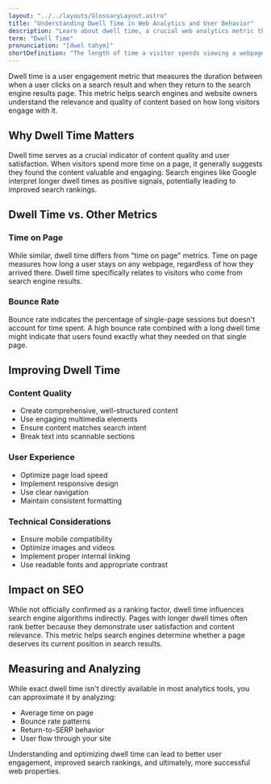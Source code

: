 ```yaml
---
layout: "../../layouts/GlossaryLayout.astro"
title: "Understanding Dwell Time in Web Analytics and User Behavior"
description: "Learn about dwell time, a crucial web analytics metric that measures how long users spend on a webpage before returning to search results, and its impact on SEO and user engagement."
term: "Dwell Time"
pronunciation: "[dwel tahym]"
shortDefinition: "The length of time a visitor spends viewing a webpage before returning to the search engine results page (SERP)."
---
```


Dwell time is a user engagement metric that measures the duration between when a user clicks on a search result and when they return to the search engine results page. This metric helps search engines and website owners understand the relevance and quality of content based on how long visitors engage with it.

## Why Dwell Time Matters

Dwell time serves as a crucial indicator of content quality and user satisfaction. When visitors spend more time on a page, it generally suggests they found the content valuable and engaging. Search engines like Google interpret longer dwell times as positive signals, potentially leading to improved search rankings.

## Dwell Time vs. Other Metrics

### Time on Page
While similar, dwell time differs from "time on page" metrics. Time on page measures how long a user stays on any webpage, regardless of how they arrived there. Dwell time specifically relates to visitors who come from search engine results.

### Bounce Rate
Bounce rate indicates the percentage of single-page sessions but doesn't account for time spent. A high bounce rate combined with a long dwell time might indicate that users found exactly what they needed on that single page.

## Improving Dwell Time

### Content Quality
- Create comprehensive, well-structured content
- Use engaging multimedia elements
- Ensure content matches search intent
- Break text into scannable sections

### User Experience
- Optimize page load speed
- Implement responsive design
- Use clear navigation
- Maintain consistent formatting

### Technical Considerations
- Ensure mobile compatibility
- Optimize images and videos
- Implement proper internal linking
- Use readable fonts and appropriate contrast

## Impact on SEO

While not officially confirmed as a ranking factor, dwell time influences search engine algorithms indirectly. Pages with longer dwell times often rank better because they demonstrate user satisfaction and content relevance. This metric helps search engines determine whether a page deserves its current position in search results.

## Measuring and Analyzing

While exact dwell time isn't directly available in most analytics tools, you can approximate it by analyzing:
- Average time on page
- Bounce rate patterns
- Return-to-SERP behavior
- User flow through your site

Understanding and optimizing dwell time can lead to better user engagement, improved search rankings, and ultimately, more successful web properties.